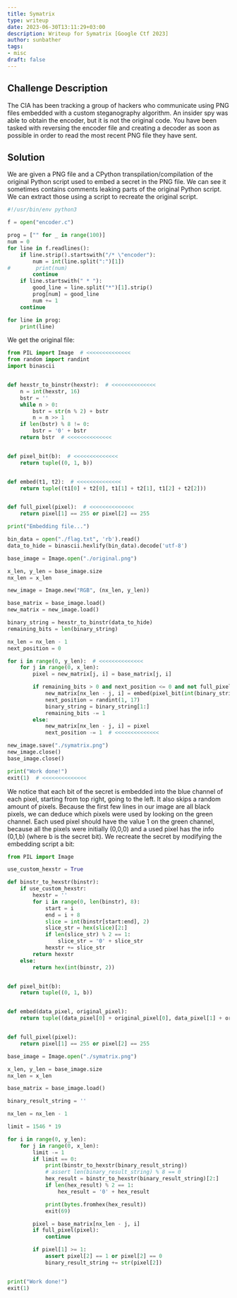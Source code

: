 ```yaml
---
title: Symatrix
type: writeup
date: 2023-06-30T13:11:29+03:00
description: Writeup for Symatrix [Google Ctf 2023]
author: sunbather
tags:
- misc
draft: false
---
```


## Challenge Description

The CIA has been tracking a group of hackers who communicate using PNG files embedded with a custom steganography algorithm. 
An insider spy was able to obtain the encoder, but it is not the original code. 
You have been tasked with reversing the encoder file and creating a decoder as soon as possible in order to read the most recent PNG file they have sent.

## Solution

We are given a PNG file and a CPython transpilation/compilation of the original Python script used to embed a secret in the PNG file. We can see it sometimes contains comments leaking parts of the original Python script. We can extract those using a script to recreate the original script.

```py
#!/usr/bin/env python3

f = open("encoder.c")

prog = ["" for _ in range(100)]
num = 0
for line in f.readlines():
    if line.strip().startswith("/* \"encoder"):
        num = int(line.split(":")[1])
#        print(num)
        continue
    if line.startswith(" * "):
        good_line = line.split("*")[1].strip()
        prog[num] = good_line
        num += 1
    continue

for line in prog:
    print(line)
```

We get the original file:
```py
from PIL import Image  # <<<<<<<<<<<<<<
from random import randint
import binascii


def hexstr_to_binstr(hexstr):  # <<<<<<<<<<<<<<
    n = int(hexstr, 16)
    bstr = ''
    while n > 0:
        bstr = str(n % 2) + bstr
        n = n >> 1
    if len(bstr) % 8 != 0:
        bstr = '0' + bstr
    return bstr  # <<<<<<<<<<<<<<


def pixel_bit(b):  # <<<<<<<<<<<<<<
    return tuple((0, 1, b))


def embed(t1, t2):  # <<<<<<<<<<<<<<
    return tuple((t1[0] + t2[0], t1[1] + t2[1], t1[2] + t2[2]))


def full_pixel(pixel):  # <<<<<<<<<<<<<<
    return pixel[1] == 255 or pixel[2] == 255

print("Embedding file...")

bin_data = open("./flag.txt", 'rb').read()
data_to_hide = binascii.hexlify(bin_data).decode('utf-8')

base_image = Image.open("./original.png")

x_len, y_len = base_image.size
nx_len = x_len

new_image = Image.new("RGB", (nx_len, y_len))

base_matrix = base_image.load()
new_matrix = new_image.load()

binary_string = hexstr_to_binstr(data_to_hide)
remaining_bits = len(binary_string)

nx_len = nx_len - 1
next_position = 0

for i in range(0, y_len):  # <<<<<<<<<<<<<<
    for j in range(0, x_len):
        pixel = new_matrix[j, i] = base_matrix[j, i]

        if remaining_bits > 0 and next_position <= 0 and not full_pixel(pixel):  # <<<<<<<<<<<<<<
            new_matrix[nx_len - j, i] = embed(pixel_bit(int(binary_string[0])), pixel)
            next_position = randint(1, 17)
            binary_string = binary_string[1:]
            remaining_bits -= 1
        else:
            new_matrix[nx_len - j, i] = pixel
            next_position -= 1  # <<<<<<<<<<<<<<

new_image.save("./symatrix.png")
new_image.close()
base_image.close()

print("Work done!")
exit(1)  # <<<<<<<<<<<<<<
```

We notice that each bit of the secret is embedded into the blue channel of each pixel, starting from top right, going to the left. It also skips a random amount of pixels. Because the first few lines in our image are all black pixels, we can deduce which pixels were used by looking on the green channel. Each used pixel should have the value 1 on the green channel, because all the pixels were initially (0,0,0) and a used pixel has the info (0,1,b) (where b is the secret bit). We recreate the secret by modifying the embedding script a bit:

```py
from PIL import Image

use_custom_hexstr = True

def binstr_to_hexstr(binstr):
    if use_custom_hexstr:
        hexstr = ''
        for i in range(0, len(binstr), 8):
            start = i
            end = i + 8
            slice = int(binstr[start:end], 2)
            slice_str = hex(slice)[2:]
            if len(slice_str) % 2 == 1:
                slice_str = '0' + slice_str
            hexstr += slice_str
        return hexstr
    else:
        return hex(int(binstr, 2))


def pixel_bit(b):
    return tuple((0, 1, b))


def embed(data_pixel, original_pixel):
    return tuple((data_pixel[0] + original_pixel[0], data_pixel[1] + original_pixel[1], data_pixel[2] + original_pixel[2]))


def full_pixel(pixel):
    return pixel[1] == 255 or pixel[2] == 255

base_image = Image.open("./symatrix.png")

x_len, y_len = base_image.size
nx_len = x_len

base_matrix = base_image.load()

binary_result_string = ''

nx_len = nx_len - 1

limit = 1546 * 19

for i in range(0, y_len):
    for j in range(0, x_len):
        limit -= 1
        if limit == 0:
            print(binstr_to_hexstr(binary_result_string))
            # assert len(binary_result_string) % 8 == 0
            hex_result = binstr_to_hexstr(binary_result_string)[2:]
            if len(hex_result) % 2 == 1:
                hex_result = '0' + hex_result

            print(bytes.fromhex(hex_result))
            exit(69)

        pixel = base_matrix[nx_len - j, i]
        if full_pixel(pixel):
            continue

        if pixel[1] >= 1:
            assert pixel[2] == 1 or pixel[2] == 0
            binary_result_string += str(pixel[2])


print("Work done!")
exit(1)
```
